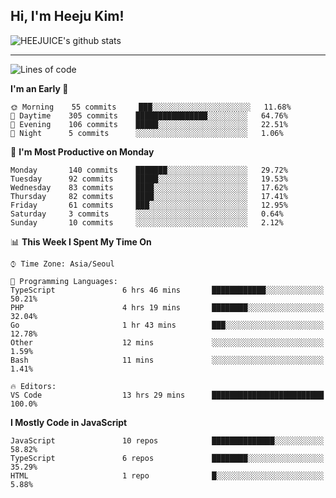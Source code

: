 ## Hi, I'm Heeju Kim!

![HEEJUICE's github stats](https://github-readme-stats.vercel.app/api?username=HEEJUICE&show_icons=true)

---
<!--START_SECTION:waka-->
![Lines of code](https://img.shields.io/badge/From%20Hello%20World%20I%27ve%20Written-22.2%20million%20lines%20of%20code-blue)

**I'm an Early 🐤** 

```text
🌞 Morning    55 commits     ███░░░░░░░░░░░░░░░░░░░░░░   11.68% 
🌆 Daytime    305 commits    ████████████████░░░░░░░░░   64.76% 
🌃 Evening    106 commits    █████░░░░░░░░░░░░░░░░░░░░   22.51% 
🌙 Night      5 commits      ░░░░░░░░░░░░░░░░░░░░░░░░░   1.06%

```
📅 **I'm Most Productive on Monday** 

```text
Monday       140 commits    ███████░░░░░░░░░░░░░░░░░░   29.72% 
Tuesday      92 commits     █████░░░░░░░░░░░░░░░░░░░░   19.53% 
Wednesday    83 commits     ████░░░░░░░░░░░░░░░░░░░░░   17.62% 
Thursday     82 commits     ████░░░░░░░░░░░░░░░░░░░░░   17.41% 
Friday       61 commits     ███░░░░░░░░░░░░░░░░░░░░░░   12.95% 
Saturday     3 commits      ░░░░░░░░░░░░░░░░░░░░░░░░░   0.64% 
Sunday       10 commits     ░░░░░░░░░░░░░░░░░░░░░░░░░   2.12%

```


📊 **This Week I Spent My Time On** 

```text
⌚︎ Time Zone: Asia/Seoul

💬 Programming Languages: 
TypeScript               6 hrs 46 mins       ████████████░░░░░░░░░░░░░   50.21% 
PHP                      4 hrs 19 mins       ████████░░░░░░░░░░░░░░░░░   32.04% 
Go                       1 hr 43 mins        ███░░░░░░░░░░░░░░░░░░░░░░   12.78% 
Other                    12 mins             ░░░░░░░░░░░░░░░░░░░░░░░░░   1.59% 
Bash                     11 mins             ░░░░░░░░░░░░░░░░░░░░░░░░░   1.41%

🔥 Editors: 
VS Code                  13 hrs 29 mins      █████████████████████████   100.0%

```

**I Mostly Code in JavaScript** 

```text
JavaScript               10 repos            ██████████████░░░░░░░░░░░   58.82% 
TypeScript               6 repos             ████████░░░░░░░░░░░░░░░░░   35.29% 
HTML                     1 repo              █░░░░░░░░░░░░░░░░░░░░░░░░   5.88%

```



<!--END_SECTION:waka-->

